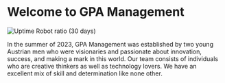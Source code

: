 # Welcome to GPA Management
![Uptime Robot ratio (30 days)](https://img.shields.io/uptimerobot/ratio/m796975078-30fba9120b176e9641be9050?style=for-the-badge&logo=uptime&logoColor=%33333&label=uptime)






In the summer of 2023, GPA Management was established by two young Austrian men who were visionaries and passionate about innovation, success, and making a mark in this world. Our team consists of individuals who are creative thinkers as well as technology lovers. We have an excellent mix of skill and determination like none other.

